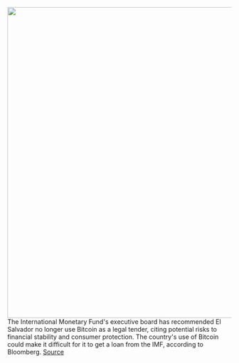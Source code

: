 <img src='https://cdn.vox-cdn.com/thumbor/Je7VlAsJkqLOyZjxhL_o9Cud9QU=/0x0:2040x1360/1200x800/filters:focal(857x517:1183x843)/cdn.vox-cdn.com/uploads/chorus_image/image/70431925/acastro_181126_1777_bitcoin_0001.0.jpg' width='700px' /><br/>
The International Monetary Fund's executive board has recommended El Salvador no longer use Bitcoin as a legal tender, citing potential risks to financial stability and consumer protection. The country's use of Bitcoin could make it difficult for it to get a loan from the IMF, according to Bloomberg.
<a href='https://www.theverge.com/2022/1/25/22901374/el-salvador-bitcoin-international-monetary-fund-crypto'> Source <a/>